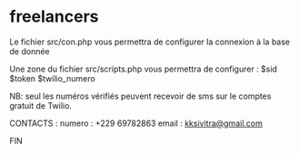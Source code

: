 # freelancers

Le fichier src/con.php vous permettra de configurer la connexion à la base de donnée

Une zone du fichier src/scripts.php vous permettra de configurer : 
$sid 
$token
$twilio_numero 

NB: seul les numéros vérifiés peuvent recevoir de sms sur le comptes gratuit de Twilio.

CONTACTS : 
numero : +229 69782863
email : kksivitra@gmail.com

FIN 
